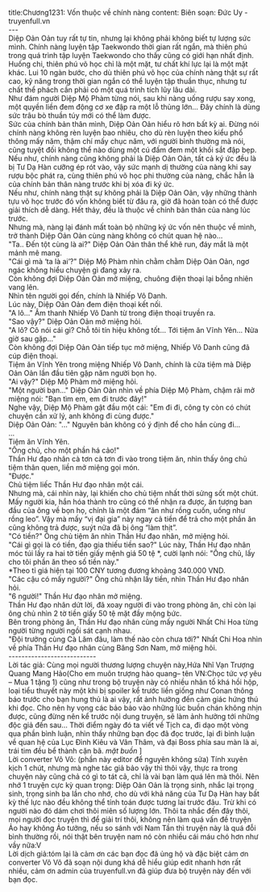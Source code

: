 title:Chương1231: Vốn thuộc về chính nàng
content:
Biên soạn: Đức Uy - truyenfull.vn<br>---<br>Diệp Oản Oản tuy rất tự tin, nhưng lại không phải không biết tự lượng sức mình. Chính nàng luyện tập Taekwondo thời gian rất ngắn, mà thiên phú trong quá trình tập luyện Taekwondo cho thấy cũng có giới hạn nhất định.<br>Huống chi, thiên phú võ học chỉ là một mặt, tư chất khí lực lại là một mặt khác. Lui 10 ngàn bước, cho dù thiên phú võ học của chính nàng thật sự rất cao, kỹ năng trong thời gian ngắn có thể luyện tập thuần thục, nhưng tư chất thể phách cần phải có một quá trình tích lũy lâu dài.<br>Như đám người Diệp Mộ Phàm từng nói, sau khi nàng uống rượu say xong, một quyền liền đem động cơ xe đập ra một lỗ thủng lớn... Đây chính là dùng sức trâu bò thuần túy mới có thể làm được.<br>Sức của chính bản thân mình, Diệp Oản Oản hiểu rõ hơn bất kỳ ai. Đừng nói chính nàng không rèn luyện bao nhiêu, cho dù rèn luyện theo kiểu phổ thông mấy năm, thậm chí mấy chục năm, với người bình thường mà nói, cũng tuyệt đối không thể nào dùng một cú đấm đem một khối sắt đập bẹp.<br>Nếu như, chính nàng cũng không phải là Diệp Oản Oản, tất cả ký ức đều là bị Tư Dạ Hàn cưỡng ép rót vào, vậy sức mạnh dị thường của nàng khi say rượu bộc phát ra, cùng thiên phú võ học phi thường của nàng, chắc hẳn là của chính bản thân nàng trước khi bị xóa đi ký ức.<br>Nếu như, chính nàng thật sự không phải là Diệp Oản Oản, vậy những thành tựu võ học trước đó vốn không biết từ đâu ra, giờ đã hoàn toàn có thể được giải thích dễ dàng. Hết thảy, đều là thuộc về chính bản thân của nàng lúc trước.<br>Nhưng mà, nàng lại đánh mất toàn bộ những ký ức vốn nên thuộc về mình, trở thành Diệp Oản Oản cùng nàng không có chút quan hệ nào...<br>"Ta.. Đến tột cùng là ai?" Diệp Oản Oản thân thể khẽ run, đáy mắt là một mảnh mê mang.<br>"Cái gì mà ‘ta là ai’?" Diệp Mộ Phàm nhìn chằm chằm Diệp Oản Oản, ngơ ngác không hiểu chuyện gì đang xảy ra.<br>Còn không đợi Diệp Oản Oản mở miệng, chuông điện thoại lại bỗng nhiên vang lên.<br>Nhìn tên người gọi đến, chính là Nhiếp Vô Danh.<br>Lúc này, Diệp Oản Oản đem điện thoại kết nối.<br>"A lô..." Âm thanh Nhiếp Vô Danh từ trong điện thoại truyền ra.<br>"Sao vậy?" Diệp Oản Oản mở miệng hỏi.<br>"A lô? Cô nói cái gì? Chỗ tôi tín hiệu không tốt... Tới tiệm ăn Vĩnh Yên... Nửa giờ sau gặp..."<br>Còn không đợi Diệp Oản Oản tiếp tục mở miệng, Nhiếp Vô Danh cũng đã cúp điện thoại.<br>Tiệm ăn Vĩnh Yên trong miệng Nhiếp Vô Danh, chính là cửa tiệm mà Diệp Oản Oản lần đầu tiên gặp năm người bọn họ.<br>"Ai vậy?" Diệp Mộ Phàm mở miệng hỏi.<br>"Một người bạn..." Diệp Oản Oản nhìn về phía Diệp Mộ Phàm, chậm rãi mở miệng nói: "Bạn tìm em, em đi trước đây!"<br>Nghe vậy, Diệp Mộ Phàm gật đầu một cái: "Em đi đi, công ty còn có chút chuyện cần xử lý, anh không đi cùng được."<br>Diệp Oản Oản: "..." Nguyên bản không có ý định để cho hắn cùng đi...<br>...<br>Tiệm ăn Vĩnh Yên.<br>"Ông chủ, cho một phần há cảo!"<br>Thần Hư đạo nhân cà tơn cà tơn đi vào trong tiệm ăn, nhìn thấy ông chủ tiệm thân quen, liền mở miệng gọi món.<br>"Được."<br>Chủ tiệm liếc Thần Hư đạo nhân một cái.<br>Nhưng mà, cái nhìn này, lại khiến cho chủ tiệm nhất thời sửng sốt một chút.<br>Mấy người kia, hắn hóa thành tro cũng có thể nhận ra được, ấn tượng ban đầu của ông về bọn họ, chính là một đám “ăn như rồng cuốn, uống như rồng leo”. Vậy mà mấy “vị đại gia” này ngay cả tiền để trả cho một phần ăn cũng không trả được, suýt nữa đã bị ông “làm thịt”.<br>"Có tiền?" Ông chủ tiệm ăn nhìn Thần Hư đạo nhân, mở miệng hỏi.<br>"Cái gì gọi là có tiền, đạo gia thiếu tiền sao?" Lúc này, Thần Hư đạo nhân móc túi lấy ra hai tờ tiền giấy mệnh giá 50 tệ *, cười lạnh nói: "Ông chủ, lấy cho tôi phần ăn theo số tiền này."<br>*Theo tỉ giá hiện tại 100 CNY tương đương khoảng 340.000 VND.<br>"Các cậu có mấy người?" Ông chủ nhận lấy tiền, nhìn Thần Hư đạo nhân hỏi.<br>"6 người!" Thần Hư đạo nhân mở miệng.<br>Thần Hư đạo nhân dứt lời, đã xoay người đi vào trong phòng ăn, chỉ còn lại ông chủ nhìn 2 tờ tiền giấy 50 tệ mặt đầy mộng bức.<br>Bên trong phòng ăn, Thần Hư đạo nhân cùng mấy người Nhất Chi Hoa từng người từng người ngồi sát cạnh nhau.<br>"Đội trưởng cùng Cà Lăm đâu, làm thế nào còn chưa tới?" Nhất Chi Hoa nhìn về phía Thần Hư đạo nhân cùng Băng Sơn Nam, mở miệng hỏi.<br>---------------------------<br>Lời tác giả: Cùng mọi người thương lượng chuyện này,Hứa Nhĩ Vạn Trượng Quang Mang Hảo(Cho em muôn trượng hào quang– tên VN:Chọc tức vợ yêu – Mua 1 tặng 1) cũng như trong bộ truyện này có nhiều nhân tố khá hồi hộp, loại tiểu thuyết này một khi bị spoiler kể trước liền giống như Conan thông báo trước cho bạn hung thủ là ai vậy, rất ảnh hưởng đến cảm giác hứng thú khi đọc. Cho nên hy vọng các bảo bảo vào những lúc buồn chán không nhịn được, cũng đừng nên kể trước nội dung truyện, sẽ làm ảnh hưởng tới những độc giả đến sau... Thời điểm ngày đó ta viết về Tịch ca, đi dạo một vòng qua phần bình luận, nhìn thấy những bạn đọc đã đọc trước, lại đi bình luận về quan hệ của Lục Đình Kiêu và Vân Thâm, và đại Boss phía sau màn là ai, trái tim đều bể thành cặn bã. *mặt buồn* ]<br>Lời converter Vô Vô: (phần này editor để nguyên không sửa) Tính xuyên kịch 1 chút, nhưng mà nghe tác giả bảo vậy thì thôi vậy, thực ra trong chuyện này cũng chả có gì to tát cả, chỉ là vài bạn làm quá lên mà thôi. Nên nhớ 1 truyện cực kỳ quan trọng: Diệp Oản Oản là trọng sinh, nhắc lại trọng sinh, trọng sinh ba lần cho nhớ, cho dù với khả năng của Tư Dạ Hàn hay bất kỳ thế lực nào đều không thể tính toán được tương lai trước đâu. Trừ khi có người nào đó dám chơi thôi miên số lượng lớn. Thôi ta nhắc đến đây thôi, mọi người đọc truyện thì để giải trí thôi, không nên làm quá vấn đề truyện Ảo hay không Ảo tưởng, nếu so sánh với Nam Tần thì truyện này là quá đỗi bình thường rồi, nói thật bên truyện nam nó còn nhiều cái máu chó hơn như vầy nữa:V<br>Lời dịch giả:tóm lại là cảm ơn các bạn đọc đã ủng hộ và đặc biệt cảm ơn converter Vô Vô đã soạn nội dung khá dễ hiểu giúp edit nhanh hơn rất nhiều, cảm ơn admin của truyenfull.vn đã giúp đưa bộ truyện này đến với bạn đọc.